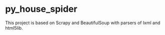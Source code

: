 # py_house_spider
This project is based on Scrapy and BeautifulSoup with parsers of lxml and html5lib.
